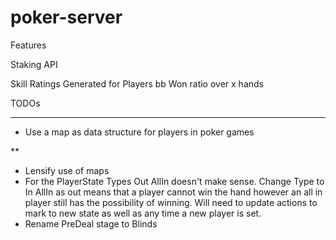 # poker-server

Features

Staking API

Skill Ratings Generated for Players bb Won ratio over x hands

TODOs

***
- Use a map as data structure for players in poker games

**
- Lensify use of maps
- For the PlayerState Types Out AllIn doesn't make sense. Change Type to In AllIn
as out means that a player cannot win the hand however an all in player still has
the possibility of winning. Will need to update actions to mark to new state as well
as any time a new player is set.
- Rename PreDeal stage to Blinds
